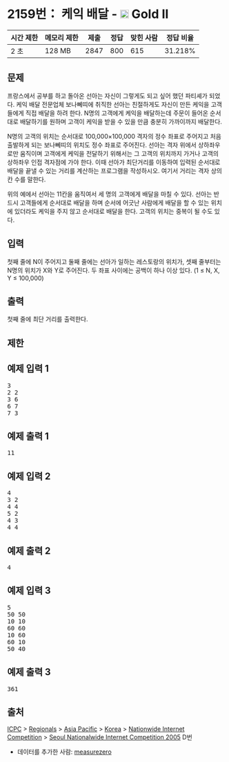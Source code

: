 # 2159번： 케익 배달 - <img src="https://static.solved.ac/tier_small/14.svg" style="height:20px" /> Gold II



| 시간 제한 | 메모리 제한 | 제출 | 정답 | 맞힌 사람 | 정답 비율 |
| --- | --- | --- | --- | --- | --- |
| 2 초 | 128 MB | 2847 | 800 | 615 | 31.218% |
## 문제

프랑스에서 공부를 하고 돌아온 선아는 자신이 그렇게도 되고 싶어 했던 파티셰가 되었다. 케익 배달 전문업체 보나뻬띠에 취직한 선아는 친절하게도 자신이 만든 케익을 고객들에게 직접 배달을 하려 한다. N명의 고객에게 케익을 배달하는데 주문이 들어온 순서대로 배달하기를 원하며 고객이 케익을 받을 수 있을 만큼 충분히 가까이까지 배달한다.

N명의 고객의 위치는 순서대로 100,000×100,000 격자의 정수 좌표로 주어지고 처음 출발하게 되는 보나뻬띠의 위치도 정수 좌표로 주어진다. 선아는 격자 위에서 상하좌우로만 움직이며 고객에게 케익을 전달하기 위해서는 그 고객의 위치까지 가거나 고객의 상하좌우 인접 격자점에 가야 한다. 이때 선아가 최단거리를 이동하여 입력된 순서대로 배달을 끝낼 수 있는 거리를 계산하는 프로그램을 작성하시오. 여기서 거리는 격자 상의 칸 수를 말한다.



위의 예에서 선아는 11칸을 움직여서 세 명의 고객에게 배달을 마칠 수 있다. 선아는 반드시 고객들에게 순서대로 배달을 하며 순서에 어긋난 사람에게 배달을 할 수 있는 위치에 있더라도 케익을 주지 않고 순서대로 배달을 한다. 고객의 위치는 중복이 될 수도 있다.

## 입력

첫째 줄에 N이 주어지고 둘째 줄에는 선아가 일하는 레스토랑의 위치가, 셋째 줄부터는 N명의 위치가 X와 Y로 주어진다. 두 좌표 사이에는 공백이 하나 이상 있다. (1 ≤ N, X, Y ≤ 100,000)

## 출력

첫째 줄에 최단 거리를 출력한다.

## 제한

## 예제 입력 1

<pre>3
2 2
3 6
6 7
7 3
</pre>
## 예제 출력 1

<pre>11
</pre>
## 예제 입력 2

<pre>4
3 2
4 4
5 2
4 3
4 4
</pre>
## 예제 출력 2

<pre>4
</pre>
## 예제 입력 3

<pre>5
50 50
10 10
60 60
10 60
60 10
50 40
</pre>
## 예제 출력 3

<pre>361
</pre>
## 출처

[ICPC](/category/1) > [Regionals](/category/7) > [Asia Pacific](/category/42) > [Korea](/category/211) > [Nationwide Internet Competition](/category/256) > [Seoul Nationalwide Internet Competition 2005](/category/detail/1088) D번

- 데이터를 추가한 사람: [measurezero](/user/measurezero)